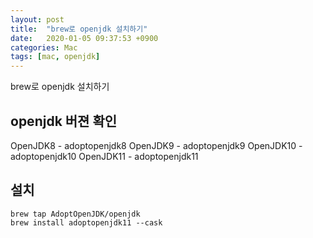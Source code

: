 ```yaml
---
layout: post
title:  "brew로 openjdk 설치하기"
date:   2020-01-05 09:37:53 +0900
categories: Mac
tags: [mac, openjdk]
---
```


brew로 openjdk 설치하기

## openjdk 버젼 확인

OpenJDK8 - adoptopenjdk8
OpenJDK9 - adoptopenjdk9
OpenJDK10 - adoptopenjdk10
OpenJDK11 - adoptopenjdk11

## 설치
```
brew tap AdoptOpenJDK/openjdk
brew install adoptopenjdk11 --cask 
```


